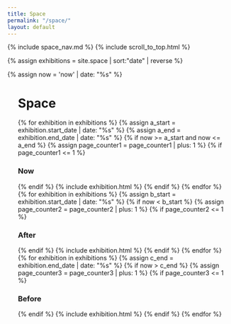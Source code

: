 ```yaml
---
title: Space
permalink: "/space/"
layout: default
---
```


<!-- Space navigation spacer -->
<div class="sm-col md-col-2 lg-col-2 xs-hide sm-hide mt3">
    {% include space_nav.md %}
    {% include scroll_to_top.html %}
</div>

<!-- Sort posts in reverse -->
{% assign exhibitions = site.space | sort:"date" | reverse %}

<!-- %s equals unix time, the universal time comparison format -->
{% assign now = 'now' | date: "%s" %}

<ul class="list-reset col-11 sm-col sm-col-12 md-col-10 lg-col-10 mt3 mx-auto">
    <h1 class="hide">Space</h1>
    {% for exhibition in exhibitions %}
        {% assign a_start = exhibition.start_date | date: "%s" %}
        {% assign a_end = exhibition.end_date | date: "%s" %}
            {% if now >= a_start and now <= a_end %}
                {% assign page_counter1 = page_counter1 | plus: 1 %}
                {% if page_counter1 <= 1 %}
                <h3 class="h6 regular caps gray my2 mb2 md-pl1 lg-pl1">Now</h3>
                {% endif %}
                {% include exhibition.html %}
            {% endif %}
    {% endfor %}
    {% for exhibition in exhibitions %}
        {% assign b_start = exhibition.start_date | date: "%s" %}
            {% if now < b_start %}
                {% assign page_counter2 = page_counter2 | plus: 1 %}
                {% if page_counter2 <= 1 %}
                <h3 class="h6 regular caps gray my2 md-pl1 lg-pl1">After</h3>
                {% endif %}
                {% include exhibition.html %}
            {% endif %}
    {% endfor %}
    {% for exhibition in exhibitions %}
        {% assign c_end = exhibition.end_date | date: "%s" %}
            {% if now > c_end %}
                {% assign page_counter3 = page_counter3 | plus: 1 %}
                {% if page_counter3 <= 1 %}
                <h3 class="h6 regular caps gray my2 md-pl1 lg-pl1">Before</h3>
                {% endif %}
                {% include exhibition.html %}
            {% endif %}
    {% endfor %}
</ul>

